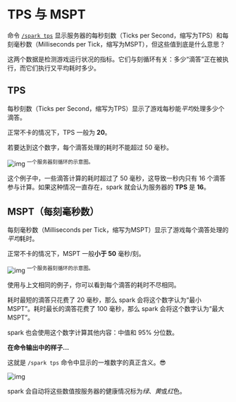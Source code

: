 # TPS 与 MSPT

命令 [`/spark tps`](https://spark.lucko.me/docs/Command-Usage#spark-tps) 显示服务器的每秒刻数（Ticks per Second，缩写为TPS）和每刻毫秒数（Milliseconds per Tick，缩写为MSPT），但这些值到底是什么意思？

这两个数据是检测游戏运行状况的指标。它们与刻循环有关：多少“滴答”正在被执行，而它们执行又平均耗时多少。

## TPS

每秒刻数（Ticks per Second，缩写为TPS）显示了游戏每秒能*平均*处理多少个滴答。

正常不卡的情况下，TPS 一般为 **20**。

若要达到这个数字，每个滴答处理的耗时不能超过 50 毫秒。

![img](https://s11.ax1x.com/2023/12/25/piHDyF0.png)
<sup>一个服务器刻循环的示意图。</sup>

这个例子中，一些滴答计算的耗时超过了 50 毫秒，这导致一秒内只有 16 个滴答参与计算。如果这种情况一直存在，spark 就会认为服务器的 **TPS** 是 **16**。

## MSPT（每刻毫秒数）

每刻毫秒数（Milliseconds per Tick，缩写为MSPT）显示了游戏每个滴答处理的*平均*耗时。

正常不卡的情况下，MSPT 一般**小于 50** 毫秒/刻。

![img](https://s11.ax1x.com/2023/12/25/piHDTFx.png)
<sup>一个服务器刻循环的示意图。</sup>

使用与上文相同的例子，你可以看到每个滴答的耗时不尽相同。

耗时最短的滴答只花费了 20 毫秒，那么 spark 会将这个数字认为“最小 MSPT”。耗时最长的滴答花费了 100 毫秒，那么 spark 会将这个数字认为“最大 MSPT”。

spark 也会使用这个数字计算其他内容：中值和 95% 分位数。

**在命令输出中的样子...**

这就是 `/spark tps` 命令中显示的一堆数字的真正含义。😎

![img](https://s11.ax1x.com/2023/12/25/piHr1cF.png)

spark 会自动将这些数值按服务器的健康情况标为*绿*、*黄*或*红*色。